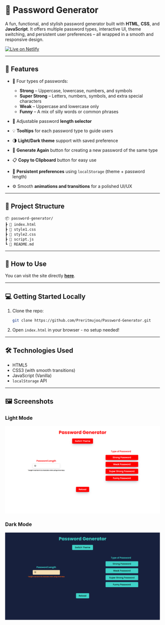# 🔐 Password Generator

A fun, functional, and stylish password generator built with **HTML**, **CSS**, and **JavaScript**. It offers multiple password types, interactive UI, theme switching, and persistent user preferences – all wrapped in a smooth and responsive design.

[![Live on Netlify](https://img.shields.io/badge/Live-Netlify-success?style=for-the-badge&logo=netlify)](https://password-generator-110.netlify.app/)

---

## 🌟 Features

- 🔐 Four types of passwords:
  - **Strong** – Uppercase, lowercase, numbers, and symbols
  - **Super Strong** – Letters, numbers, symbols, and extra special characters
  - **Weak** – Uppercase and lowercase only
  - **Funny** – A mix of silly words or common phrases

- 📏 Adjustable password **length selector**
- 💡 **Tooltips** for each password type to guide users
- 🌗 **Light/Dark theme** support with saved preference
- 🔁 **Generate Again** button for creating a new password of the same type
- 📋 **Copy to Clipboard** button for easy use
- 💾 **Persistent preferences** using `localStorage` (theme + password length)
- ⚙️ Smooth **animations and transitions** for a polished UI/UX

---

## 📂 Project Structure
```
📦 password-generator/ 
┣ 📜 index.html 
┣ 📜 style1.css
┣ 📜 style2.css 
┣ 📜 script.js
┗ 📜 README.md 
```

---

## 📌 How to Use

You can visit the site directly [**here**](https://password-generator-110.netlify.app/).

--- 

## 💻 Getting Started Locally

1. Clone the repo:
   ```bash
   git clone https://github.com/Preritmujoo/Password-Generator.git
   ```

2. Open `index.html` in your browser - no setup needed!

---

## 🛠️ Technologies Used

- HTML5
- CSS3 (with smooth transitions)
- JavaScript (Vanilla)
- `localStorage` API

---

## 🖼️ Screenshots

### Light Mode
![Light Mode](images/Light-mode.png)

### Dark Mode
![Dark Mode](images/Dark-mode.png)